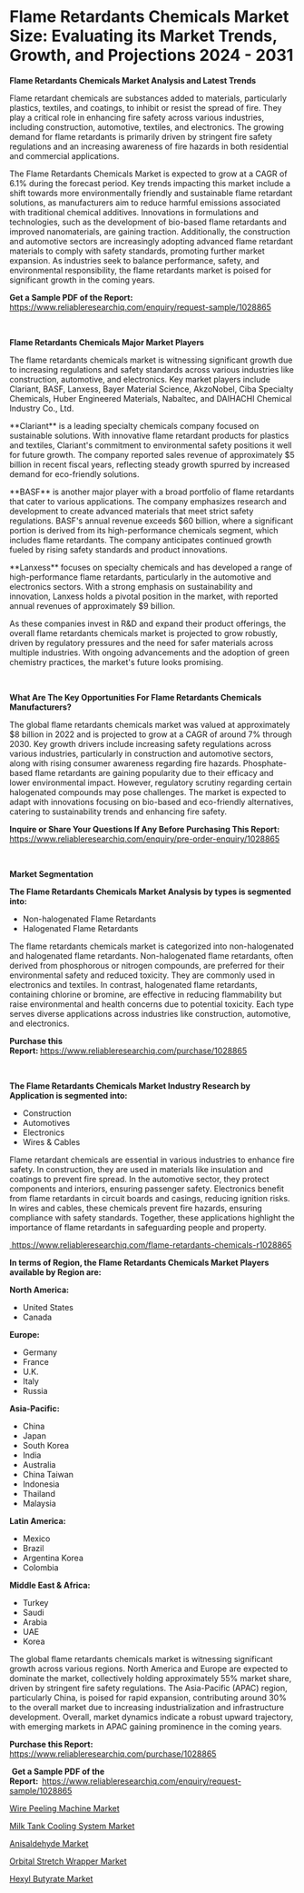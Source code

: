 <p><h1>Flame Retardants Chemicals Market Size: Evaluating its Market Trends, Growth, and Projections 2024 - 2031</h1></p><p><strong>Flame Retardants Chemicals Market Analysis and Latest Trends</strong></p>
<p><p>Flame retardant chemicals are substances added to materials, particularly plastics, textiles, and coatings, to inhibit or resist the spread of fire. They play a critical role in enhancing fire safety across various industries, including construction, automotive, textiles, and electronics. The growing demand for flame retardants is primarily driven by stringent fire safety regulations and an increasing awareness of fire hazards in both residential and commercial applications.</p><p>The Flame Retardants Chemicals Market is expected to grow at a CAGR of 6.1% during the forecast period. Key trends impacting this market include a shift towards more environmentally friendly and sustainable flame retardant solutions, as manufacturers aim to reduce harmful emissions associated with traditional chemical additives. Innovations in formulations and technologies, such as the development of bio-based flame retardants and improved nanomaterials, are gaining traction. Additionally, the construction and automotive sectors are increasingly adopting advanced flame retardant materials to comply with safety standards, promoting further market expansion. As industries seek to balance performance, safety, and environmental responsibility, the flame retardants market is poised for significant growth in the coming years.</p></p>
<p><strong>Get a Sample PDF of the Report:&nbsp;</strong> <a href="https://www.reliableresearchiq.com/enquiry/request-sample/1028865?utm_campaign=1577&utm_medium=2&utm_source=Github&utm_content=ia&utm_term=18102024&utm_id=flame-retardants-chemicals">https://www.reliableresearchiq.com/enquiry/request-sample/1028865</a></p>
<p>&nbsp;</p>
<p><strong>Flame Retardants Chemicals Major Market Players</strong></p>
<p><p>The flame retardants chemicals market is witnessing significant growth due to increasing regulations and safety standards across various industries like construction, automotive, and electronics. Key market players include Clariant, BASF, Lanxess, Bayer Material Science, AkzoNobel, Ciba Specialty Chemicals, Huber Engineered Materials, Nabaltec, and DAIHACHI Chemical Industry Co., Ltd.</p><p>**Clariant** is a leading specialty chemicals company focused on sustainable solutions. With innovative flame retardant products for plastics and textiles, Clariant's commitment to environmental safety positions it well for future growth. The company reported sales revenue of approximately $5 billion in recent fiscal years, reflecting steady growth spurred by increased demand for eco-friendly solutions.</p><p>**BASF** is another major player with a broad portfolio of flame retardants that cater to various applications. The company emphasizes research and development to create advanced materials that meet strict safety regulations. BASF's annual revenue exceeds $60 billion, where a significant portion is derived from its high-performance chemicals segment, which includes flame retardants. The company anticipates continued growth fueled by rising safety standards and product innovations.</p><p>**Lanxess** focuses on specialty chemicals and has developed a range of high-performance flame retardants, particularly in the automotive and electronics sectors. With a strong emphasis on sustainability and innovation, Lanxess holds a pivotal position in the market, with reported annual revenues of approximately $9 billion.</p><p>As these companies invest in R&D and expand their product offerings, the overall flame retardants chemicals market is projected to grow robustly, driven by regulatory pressures and the need for safer materials across multiple industries. With ongoing advancements and the adoption of green chemistry practices, the market's future looks promising.</p></p>
<p>&nbsp;</p>
<p><strong>What Are The Key Opportunities For Flame Retardants Chemicals Manufacturers?</strong></p>
<p><p>The global flame retardants chemicals market was valued at approximately $8 billion in 2022 and is projected to grow at a CAGR of around 7% through 2030. Key growth drivers include increasing safety regulations across various industries, particularly in construction and automotive sectors, along with rising consumer awareness regarding fire hazards. Phosphate-based flame retardants are gaining popularity due to their efficacy and lower environmental impact. However, regulatory scrutiny regarding certain halogenated compounds may pose challenges. The market is expected to adapt with innovations focusing on bio-based and eco-friendly alternatives, catering to sustainability trends and enhancing fire safety.</p></p>
<p><strong>Inquire or Share Your Questions If Any Before Purchasing This Report:</strong> <a href="https://www.reliableresearchiq.com/enquiry/pre-order-enquiry/1028865?utm_campaign=1577&utm_medium=2&utm_source=Github&utm_content=ia&utm_term=18102024&utm_id=flame-retardants-chemicals">https://www.reliableresearchiq.com/enquiry/pre-order-enquiry/1028865</a></p>
<p>&nbsp;</p>
<p><strong>Market Segmentation</strong></p>
<p><strong>The Flame Retardants Chemicals Market Analysis by types is segmented into:</strong></p>
<p><ul><li>Non-halogenated Flame Retardants</li><li>Halogenated Flame Retardants</li></ul></p>
<p><p>The flame retardants chemicals market is categorized into non-halogenated and halogenated flame retardants. Non-halogenated flame retardants, often derived from phosphorous or nitrogen compounds, are preferred for their environmental safety and reduced toxicity. They are commonly used in electronics and textiles. In contrast, halogenated flame retardants, containing chlorine or bromine, are effective in reducing flammability but raise environmental and health concerns due to potential toxicity. Each type serves diverse applications across industries like construction, automotive, and electronics.</p></p>
<p><strong>Purchase this Report:&nbsp;</strong><a href="https://www.reliableresearchiq.com/purchase/1028865?utm_campaign=1577&utm_medium=2&utm_source=Github&utm_content=ia&utm_term=18102024&utm_id=flame-retardants-chemicals">https://www.reliableresearchiq.com/purchase/1028865</a></p>
<p>&nbsp;</p>
<p><strong>The Flame Retardants Chemicals Market Industry Research by Application is segmented into:</strong></p>
<p><ul><li>Construction</li><li>Automotives</li><li>Electronics</li><li>Wires & Cables</li></ul></p>
<p><p>Flame retardant chemicals are essential in various industries to enhance fire safety. In construction, they are used in materials like insulation and coatings to prevent fire spread. In the automotive sector, they protect components and interiors, ensuring passenger safety. Electronics benefit from flame retardants in circuit boards and casings, reducing ignition risks. In wires and cables, these chemicals prevent fire hazards, ensuring compliance with safety standards. Together, these applications highlight the importance of flame retardants in safeguarding people and property.</p></p>
<p><a href="https://www.reliableresearchiq.com/flame-retardants-chemicals-r1028865?utm_campaign=1577&utm_medium=2&utm_source=Github&utm_content=ia&utm_term=18102024&utm_id=flame-retardants-chemicals">&nbsp;https://www.reliableresearchiq.com/flame-retardants-chemicals-r1028865</a></p>
<p><strong>In terms of Region, the Flame Retardants Chemicals Market Players available by Region are:</strong></p>
<p>
    <p> <strong> North America: </strong>
        <ul>
            <li>United States</li>
            <li>Canada</li>
        </ul>
        </p> 
    <p> <strong> Europe: </strong>
        <ul>
            <li>Germany</li>
            <li>France</li>
            <li>U.K.</li>
            <li>Italy</li>
            <li>Russia</li>
        </ul>
        </p> 
    <p> <strong> Asia-Pacific: </strong>
        <ul>
            <li>China</li>
            <li>Japan</li>
            <li>South Korea</li>
            <li>India</li>
            <li>Australia</li>
            <li>China Taiwan</li>
            <li>Indonesia</li>
            <li>Thailand</li>
            <li>Malaysia</li>
        </ul>
        </p> 
    <p> <strong> Latin America: </strong>
        <ul>
            <li>Mexico</li>
            <li>Brazil</li>
            <li>Argentina Korea</li>
            <li>Colombia</li>
        </ul>
        </p> 
    <p> <strong> Middle East & Africa: </strong>
        <ul>
            <li>Turkey</li>
            <li>Saudi</li>
            <li>Arabia</li>
            <li>UAE</li>
            <li>Korea</li>
        </ul>
    </p>
    </p>
<p><p>The global flame retardants chemicals market is witnessing significant growth across various regions. North America and Europe are expected to dominate the market, collectively holding approximately 55% market share, driven by stringent fire safety regulations. The Asia-Pacific (APAC) region, particularly China, is poised for rapid expansion, contributing around 30% to the overall market due to increasing industrialization and infrastructure development. Overall, market dynamics indicate a robust upward trajectory, with emerging markets in APAC gaining prominence in the coming years.</p></p>
<p><strong>Purchase this Report: </strong><a href="https://www.reliableresearchiq.com/purchase/1028865?utm_campaign=1577&utm_medium=2&utm_source=Github&utm_content=ia&utm_term=18102024&utm_id=flame-retardants-chemicals">https://www.reliableresearchiq.com/purchase/1028865</a></p>
<p>&nbsp;<strong>Get a Sample PDF of the Report:&nbsp;&nbsp;</strong><a href="https://www.reliableresearchiq.com/enquiry/request-sample/1028865?utm_campaign=1577&utm_medium=2&utm_source=Github&utm_content=ia&utm_term=18102024&utm_id=flame-retardants-chemicals">https://www.reliableresearchiq.com/enquiry/request-sample/1028865</a></p>
<p><strong></strong></p>
<p><p><a href="https://www.linkedin.com/pulse/wire-peeling-machine-market-penetration-strategies-untapped-jjikf?utm_campaign=1577&utm_medium=2&utm_source=Github&utm_content=ia&utm_term=18102024&utm_id=flame-retardants-chemicals">Wire Peeling Machine Market</a></p><p><a href="https://issuu.com/reportprime-2/docs/milk-tank-cooling-system-market-siz_f3fdc31cb81a67?utm_campaign=1577&utm_medium=2&utm_source=Github&utm_content=ia&utm_term=18102024&utm_id=flame-retardants-chemicals">Milk Tank Cooling System Market</a></p><p><a href="https://medium.com/@trinityagqtf/unveiling-market-trends-global-anisaldehyde-market-growth-and-regional-insights-2024-2031-5a62fb052d4e?postPublishedType=repub&utm_campaign=1577&utm_medium=2&utm_source=Github&utm_content=ia&utm_term=18102024&utm_id=flame-retardants-chemicals">Anisaldehyde Market</a></p><p><a href="https://www.linkedin.com/pulse/comprehensive-orbital-stretch-wrapper-market-report-segmentation-hosgf?utm_campaign=1577&utm_medium=2&utm_source=Github&utm_content=ia&utm_term=18102024&utm_id=flame-retardants-chemicals">Orbital Stretch Wrapper Market</a></p><p><a href="https://medium.com/@trinityagqtf/decoding-hexyl-butyrate-market-signals-and-growth-algorithms-2024-2031-752d69d911d3?utm_campaign=1577&utm_medium=2&utm_source=Github&utm_content=ia&utm_term=18102024&utm_id=flame-retardants-chemicals">Hexyl Butyrate Market</a></p></p>